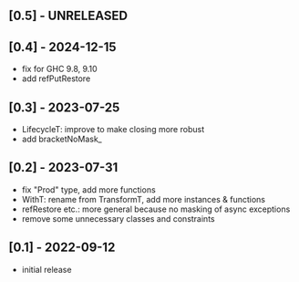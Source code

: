 ## [0.5] - UNRELEASED

## [0.4] - 2024-12-15

- fix for GHC 9.8, 9.10
- add refPutRestore

## [0.3] - 2023-07-25

- LifecycleT: improve to make closing more robust
- add bracketNoMask_

## [0.2] - 2023-07-31

- fix "Prod" type, add more functions
- WithT: rename from TransformT, add more instances & functions
- refRestore etc.: more general because no masking of async exceptions
- remove some unnecessary classes and constraints

## [0.1] - 2022-09-12

- initial release
